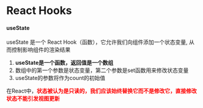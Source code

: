# React Hooks

#### useState 
useState 是一个 React Hook（函数），它允许我们向组件添加一个状态变量,  从而控制影响组件的渲染结果

1. **useState是一个函数，返回值是一个数组**
2. 数组中的第一个参数是状态变量，第二个参数是set函数用来修改状态变量
3. useState的参数将作为count的初始值

在React中，**<font color = 'red'>状态被认为是只读的，我们应该始终替换它而不是修改它，直接修改状态不能引发视图更新</font>**